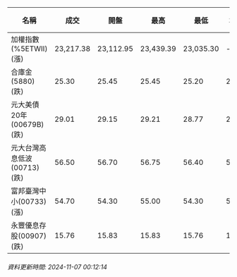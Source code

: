 | 名稱 | 成交 | 開盤 | 最高 | 最低 | 均價 | 成交金額(億) | 昨收 | 漲跌幅 | 漲跌 | 總量 | 昨量 | 振幅 |
| -------- | -------- | -------- | -------- |-------- | -------- | -------- |-------- |-------- |-------- | -------- | -------- |-------- |
|加權指數(%5ETWII) (漲)|23,217.38|23,112.95|23,439.39|23,035.30|-|3,985.24|23,106.79|0.48%|110.59|7,950,132|0|1.75%|
|合庫金(5880) (跌)|25.30|25.45|25.45|25.20|25.34|1.44|25.45|0.59%|0.15|5,666|5,391|0.98%|
|元大美債20年(00679B) (跌)|29.01|29.15|29.21|28.77|28.96|64.50|29.34|1.12%|0.33|222,690|51,133|1.50%|
|元大台灣高息低波(00713) (跌)|56.50|56.70|56.75|56.40|56.56|9.18|56.65|0.26%|0.15|16,231|9,477|0.62%|
|富邦臺灣中小(00733) (漲)|54.70|54.30|55.00|54.30|54.74|0.576|54.15|1.02%|0.55|1,052|585|1.29%|
|永豐優息存股(00907) (跌)|15.76|15.83|15.83|15.76|15.79|0.261|15.79|0.19%|0.03|1,654|2,322|0.44%|
###### 資料更新時間: 2024-11-07 00:12:14